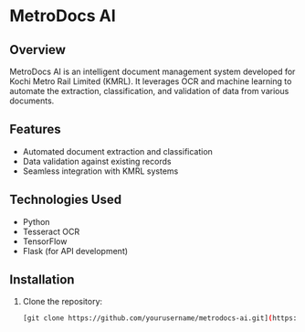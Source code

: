 # MetroDocs AI

## Overview

MetroDocs AI is an intelligent document management system developed for Kochi Metro Rail Limited (KMRL). It leverages OCR and machine learning to automate the extraction, classification, and validation of data from various documents.

## Features

- Automated document extraction and classification
- Data validation against existing records
- Seamless integration with KMRL systems

## Technologies Used

- Python
- Tesseract OCR
- TensorFlow
- Flask (for API development)

## Installation

1. Clone the repository:
   ```bash
   [git clone https://github.com/yourusername/metrodocs-ai.git](https://github.com/Samay-AI-Verse/Metro-Kochi-Project.git)
